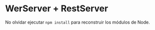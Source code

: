 # WerServer + RestServer

No olvidar ejecutar ```npm install``` para reconstruir los módulos de Node.